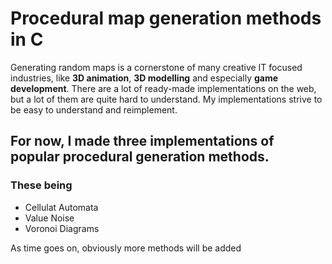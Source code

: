 # Procedural map generation methods in C
Generating random maps is a cornerstone of many creative IT focused industries, 
like **3D animation**, **3D modelling** and especially **game development**.
There are a lot of ready-made implementations on the web, but a lot of them are quite hard to understand.
My implementations strive to be easy to understand and reimplement.
## For now, I made three implementations of popular procedural generation methods.
### These being
* Cellulat Automata
* Value Noise
* Voronoi Diagrams

As time goes on, obviously more methods will be added
